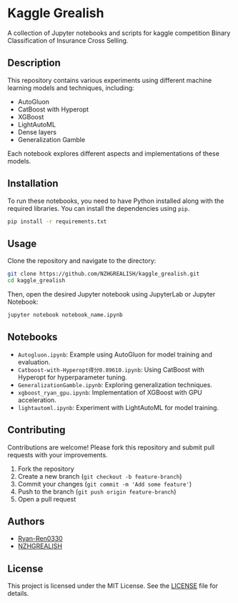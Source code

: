 # Kaggle Grealish

A collection of Jupyter notebooks and scripts for kaggle competition Binary Classification of Insurance Cross Selling.

## Description

This repository contains various experiments using different machine learning models and techniques, including:
- AutoGluon
- CatBoost with Hyperopt
- XGBoost
- LightAutoML
- Dense layers
- Generalization Gamble

Each notebook explores different aspects and implementations of these models.

## Installation

To run these notebooks, you need to have Python installed along with the required libraries. You can install the dependencies using `pip`.

```bash
pip install -r requirements.txt
```

## Usage

Clone the repository and navigate to the directory:

```bash
git clone https://github.com/NZHGREALISH/kaggle_grealish.git
cd kaggle_grealish
```

Then, open the desired Jupyter notebook using JupyterLab or Jupyter Notebook:

```bash
jupyter notebook notebook_name.ipynb
```

## Notebooks

- `Autogluon.ipynb`: Example using AutoGluon for model training and evaluation.
- `Catboost-with-Hyperopt得分0.89610.ipynb`: Using CatBoost with Hyperopt for hyperparameter tuning.
- `GeneralizationGamble.ipynb`: Exploring generalization techniques.
- `xgboost_ryan_gpu.ipynb`: Implementation of XGBoost with GPU acceleration.
- `lightautoml.ipynb`: Experiment with LightAutoML for model training.

## Contributing

Contributions are welcome! Please fork this repository and submit pull requests with your improvements.

1. Fork the repository
2. Create a new branch (`git checkout -b feature-branch`)
3. Commit your changes (`git commit -m 'Add some feature'`)
4. Push to the branch (`git push origin feature-branch`)
5. Open a pull request

## Authors

- [Ryan-Ren0330](https://github.com/Ryan-Ren0330)
- [NZHGREALISH](https://github.com/NZHGREALISH)

## License

This project is licensed under the MIT License. See the [LICENSE](LICENSE) file for details.


